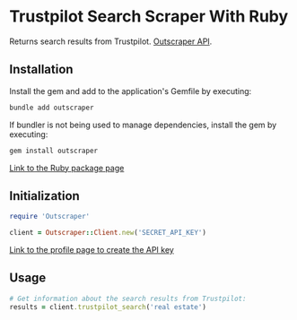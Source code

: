 # Trustpilot Search Scraper With Ruby

Returns search results from Trustpilot. [Outscraper API](https://app.outscraper.cloud/api-docs#tag/Trustpilot/paths/~1trustpilot~1search/get).


## Installation

Install the gem and add to the application's Gemfile by executing:
```bash
bundle add outscraper
```

If bundler is not being used to manage dependencies, install the gem by executing:
```bash
gem install outscraper
```

[Link to the Ruby package page](https://rubygems.org/gems/outscraper)

## Initialization
```ruby
require 'Outscraper'

client = Outscraper::Client.new('SECRET_API_KEY')
```
[Link to the profile page to create the API key](https://app.outscraper.com/profile)

## Usage

```ruby
# Get information about the search results from Trustpilot:
results = client.trustpilot_search('real estate')
```
